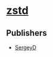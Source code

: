 # [zstd](https://pypi.org/project/zstd)



## Publishers
- [SergeyD](https://pypi.org/user/SergeyD)

